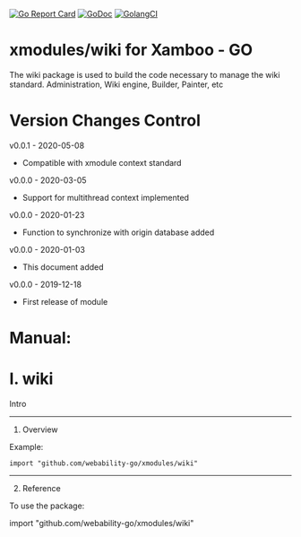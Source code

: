 [ ![Go Report Card](https://goreportcard.com/badge/github.com/webability-go/xmodules/wiki)](https://goreportcard.com/report/github.com/webability-go/xmodules/wiki)
[ ![GoDoc](https://godoc.org/github.com/webability-go/xmodules/wiki?status.png)](https://godoc.org/github.com/webability-go/xmodules/wiki)
[ ![GolangCI](https://golangci.com/badges/github.com/webability-go/xmodules/wiki.svg)](https://golangci.com)

xmodules/wiki for Xamboo - GO
================================

The wiki package is used to build the code necessary to manage the wiki standard. Administration, Wiki engine, Builder, Painter, etc


Version Changes Control
=======================

v0.0.1 - 2020-05-08
- Compatible with xmodule context standard

v0.0.0 - 2020-03-05
- Support for multithread context implemented

v0.0.0 - 2020-01-23
- Function to synchronize with origin database added

v0.0.0 - 2020-01-03
- This document added

v0.0.0 - 2019-12-18
- First release of module


Manual:
=======================

I. wiki
=======================

Intro

-----------------------
1. Overview

Example:

```
import "github.com/webability-go/xmodules/wiki"

```


-----------------------
2. Reference

To use the package:

import "github.com/webability-go/xmodules/wiki"
